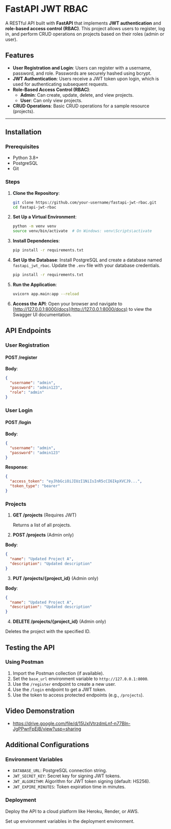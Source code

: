 # FastAPI JWT RBAC

A RESTful API built with **FastAPI** that implements **JWT authentication** and **role-based access control (RBAC)**. This project allows users to register, log in, and perform CRUD operations on projects based on their roles (admin or user).

## Features
- **User Registration and Login**: Users can register with a username, password, and role. Passwords are securely hashed using bcrypt.
- **JWT Authentication**: Users receive a JWT token upon login, which is used for authenticating subsequent requests.
- **Role-Based Access Control (RBAC)**:
  - **Admin**: Can create, update, delete, and view projects.
  - **User**: Can only view projects.
- **CRUD Operations**: Basic CRUD operations for a sample resource (projects).

---

## Installation

### Prerequisites
- Python 3.8+
- PostgreSQL
- Git

### Steps
1. **Clone the Repository**:
   ```bash
   git clone https://github.com/your-username/fastapi-jwt-rbac.git
   cd fastapi-jwt-rbac
   ```
2. **Set Up a Virtual Environment**:
   ```bash
   python -m venv venv
   source venv/bin/activate  # On Windows: venv\Scripts\activate
   ```
3. **Install Dependencies**:
   ```bash
   pip install -r requirements.txt
   ```
4. **Set Up the Database**:
   Install PostgreSQL and create a database named `fastapi_jwt_rbac`.
   Update the `.env` file with your database credentials.
   ```bash
   pip install -r requirements.txt
   ```
5. **Run the Application**:
   ```bash
   uvicorn app.main:app --reload
   ```
6. **Access the API**:
   Open your browser and navigate to [http://127.0.0.1:8000/docs](http://127.0.0.1:8000/docs) to view the Swagger UI documentation.

## API Endpoints

### User Registration
#### **POST /register**

**Body**:
```json
{
  "username": "admin",
  "password": "admin123",
  "role": "admin"
}
```

### User Login
#### **POST /login**

**Body**:
```json
{
  "username": "admin",
  "password": "admin123"
}
```

**Response**:
```json
{
  "access_token": "eyJhbGciOiJIUzI1NiIsInR5cCI6IkpXVCJ9...",
  "token_type": "bearer"
}
```

### Projects
1. **GET /projects** (Requires JWT)
   
   Returns a list of all projects.

2. **POST /projects** (Admin only)

**Body**:
```json
{
  "name": "Updated Project A",
  "description": "Updated description"
}
```

3. **PUT /projects/{project_id}** (Admin only)

**Body**:
```json
{
  "name": "Updated Project A",
  "description": "Updated description"
}
```

4. **DELETE /projects/{project_id}** (Admin only)

Deletes the project with the specified ID.

## Testing the API

### Using Postman
1. Import the Postman collection (if available).
2. Set the `base_url` environment variable to `http://127.0.0.1:8000`.
3. Use the `/register` endpoint to create a new user.
4. Use the `/login` endpoint to get a JWT token.
5. Use the token to access protected endpoints (e.g., `/projects`).

## Video Demonstration
- https://drive.google.com/file/d/15UxIVtrzdmLnf-n77Bln-JgPPwrFpEjB/view?usp=sharing
## Additional Configurations

### Environment Variables
- `DATABASE_URL`: PostgreSQL connection string.
- `JWT_SECRET_KEY`: Secret key for signing JWT tokens.
- `JWT_ALGORITHM`: Algorithm for JWT token signing (default: HS256).
- `JWT_EXPIRE_MINUTES`: Token expiration time in minutes.

### Deployment
Deploy the API to a cloud platform like Heroku, Render, or AWS.

Set up environment variables in the deployment environment.

